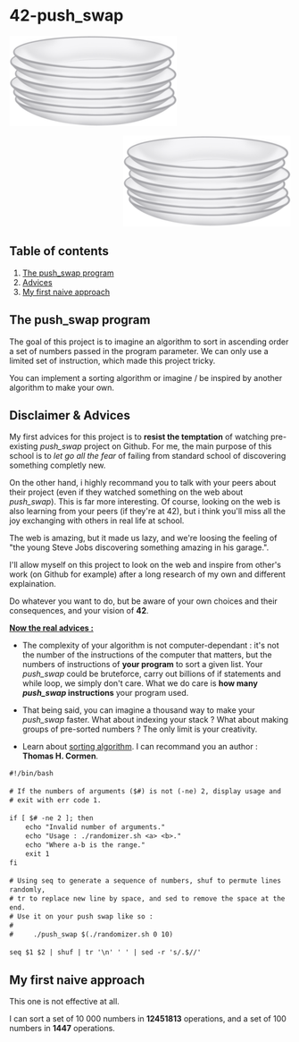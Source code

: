 # 42-push_swap

<p align="left">
  <img src="assets/imgs/plates.png" />
</p>
<p align="right">
  <img src="assets/imgs/plates.png" />
</p>

## Table of contents

1. [The push_swap program](#push_swap)
2. [Advices](#advices)
3. [My first naive approach](#first-approach)

## The push_swap program <a name="push_swap"></a>

The goal of this project is to imagine  an algorithm to sort in ascending order a set of numbers passed in the program parameter.
We can only use a limited set of instruction, which made this project tricky.

You can implement a sorting algorithm or imagine / be inspired by another algorithm to make your own.

## Disclaimer & Advices <a name="advices"></a>

My first advices for this project is to **resist the temptation** of watching pre-existing *push_swap* project on Github.
For me, the main purpose of this school is to *let go all the fear* of failing from standard school of discovering something completly new.

On the other hand, i highly recommand you to talk with your peers about their project (even if they watched something on the web about *push_swap*).
This is far more interesting. Of course, looking on the web is also learning from your peers (if they're at 42), but i think you'll miss all the joy exchanging
with others in real life at school.

The web is amazing, but it made us lazy, and we're loosing the feeling of "the young Steve Jobs discovering something amazing in his garage.".

I'll allow myself on this project to look on the web and inspire from other's work (on Github for example) after a long research of my own and different explaination. 

Do whatever you want to do, but be aware of your own choices and their consequences, and your vision of **42**.

<u>**Now the real advices :**</u>


* The complexity of your algorithm is not computer-dependant : it's not the number of the instructions of the computer that matters, but the numbers of instructions of **your program** to sort a given list.
Your *push_swap* could be bruteforce, carry out billions of if statements and while loop, we simply don't care.
 What we do care is **how many *push_swap* instructions** your program used.

* That being said, you can imagine a thousand way to make your *push_swap* faster. What about indexing your stack ? What about making groups of pre-sorted numbers ? The only limit is your creativity.

* Learn about [sorting algorithm](https://en.wikipedia.org/wiki/Sorting_algorithm). I can recommand you an author : **Thomas H. Cormen**.

```
#!/bin/bash

# If the numbers of arguments ($#) is not (-ne) 2, display usage and
# exit with err code 1.

if [ $# -ne 2 ]; then
    echo "Invalid number of arguments."
    echo "Usage : ./randomizer.sh <a> <b>."
    echo "Where a-b is the range."
    exit 1
fi

# Using seq to generate a sequence of numbers, shuf to permute lines randomly,
# tr to replace new line by space, and sed to remove the space at the end.
# Use it on your push swap like so :
#
#     ./push_swap $(./randomizer.sh 0 10)

seq $1 $2 | shuf | tr '\n' ' ' | sed -r 's/.$//'
```

## My first naive approach <a name="first-approach"></a> 

This one is not effective at all.

I can sort a set of 10 000 numbers in **12451813** operations, and a set of 100 numbers in **1447** operations.

